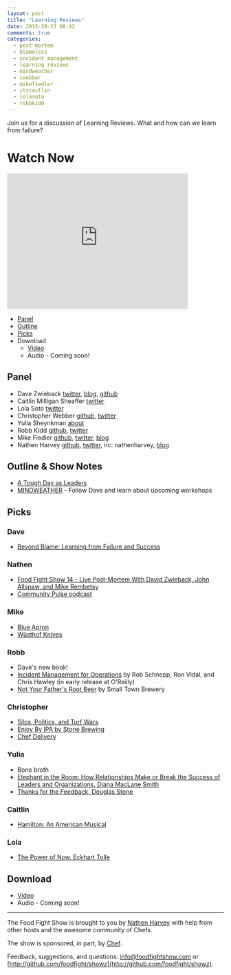 ```yaml
---
layout: post
title: "Learning Reviews"
date: 2015-10-23 08:42
comments: true
categories:
  - post mortem
  - blameless
  - incident management
  - learning reviews
  - mindweather
  - cwebber
  - mikefiedler
  - itscaitlin
  - lolasoto
  - robbkidd
---
```


Join us for a discussion of Learning Reviews.  What and how can we learn from failure?

# Watch Now

<iframe width="420" height="315" src="http://www.youtube.com/embed/2z5zqY6398U" frameborder="0" allowfullscreen></iframe>

* [Panel](http://foodfightshow.org/2015/10/learning-reviews.html#panel)
* [Outline](http://foodfightshow.org/2015/10/learning-reviews.html#outline)
* [Picks](http://foodfightshow.org/2015/10/learning-reviews.html#picks)
* Download
  * [Video](http://youtu.be/2z5zqY6398U)
  * Audio - Coming soon!

Panel<a name="panel"></a>
-----

* Dave Zwieback [twitter](https://twitter.com/mindweather), [blog](http://mindweather.com/), [github](https://github.com/mindweather)
* Caitlin Milligan Sheaffer [twitter](https://twitter.com/itscaitlin)
* Lola Soto [twitter](https://twitter.com/lolasoto)
* Christopher Webber [github](https://github.com/cwebberops), [twitter](https://twitter.com/cwebber)
* Yulia Sheynkman [about](https://about.me/yulias)
* Robb Kidd [github](https://github.com/robbkidd), [twitter](https://twitter.com/robbkidd)
* Mike Fiedler [github](http://github.com/miketheman), [twitter](http://twitter.com/mikefiedler), [blog](http://www.miketheman.net)
* Nathen Harvey [github](http://github.com/nathenharvey), [twitter](http://twitter.com/nathenharvey), irc: nathenharvey, [blog](http://nathenharvey.com)

Outline & Show Notes<a name="outline"></a>
-------

* [A Tough Day as Leaders](http://www.symantec.com/connect/blogs/tough-day-leaders)
* [MINDWEATHER](http://www.mindweather.com/) - Follow Dave and learn about upcoming workshops


Picks<a name="picks"></a>
-----

### Dave
* [Beyond Blame: Learning from Failure and Success](http://bit.ly/beyondblame)

### Nathen

* [Food Fight Show 14 - Live Post-Mortem With David Zwieback, John Allspaw, and Mike Rembetsy](http://foodfightshow.org/2012/05/episode-14-live-post-mortem-with-david.html)
* [Community Pulse podcast](https://itunes.apple.com/us/podcast/community-pulse/id1045213365?mt=2)

### Mike

* [Blue Apron](https://www.blueapron.com/)
* [Wüsthof Knives](http://www.wusthof.com/usa/index.jsp)

### Robb

* Dave's new book!
* [Incident Management for Operations](http://shop.oreilly.com/product/0636920036159.do) by Rob Schnepp, Ron Vidal, and Chris Hawley (in early release at O'Reilly)
* [Not Your Father's Root Beer](http://smalltownbrewery.com/our-beers/) by Small Town Brewery

### Christopher
* [Silos, Politics, and Turf Wars](http://www.amazon.com/Silos-Politics-Turf-Wars-Competitors/dp/0787976385/ref=sr_1_1?ie=UTF8&qid=1446121927&sr=8-1&keywords=silos+politics+and+turf+wars)
* [Enjoy By IPA by Stone Brewing](http://enjoyby.stonebrewing.com/stone-enjoy-103115-ipa)
* [Chef Delivery](https://www.chef.io/delivery)

### Yulia

* Bone broth
* [Elephant in the Room: How Relationships Make or Break the Success of Leaders and Organizations, Diana MacLane Smith](http://www.amazon.com/gp/product/B005EHQAHG/ref=dp-kindle-redirect?ie=UTF8&btkr=1)
* [Thanks for the Feedback, Douglas Stone](http://www.amazon.com/gp/product/B00DMCV0XE/ref=dp-kindle-redirect?ie=UTF8&btkr=1)

### Caitlin

* [Hamilton:  An American Musical](http://www.hamiltonbroadway.com/)

### Lola

* [The Power of Now, Eckhart Tolle](http://www.amazon.com/gp/product/B002361MLA/ref=dp-kindle-redirect?ie=UTF8&btkr=1)



Download
--------
* [Video](http://youtu.be/2z5zqY6398U)
* Audio - Coming soon!

<hr />

The Food Fight Show is brought to you by [Nathen Harvey](https://twitter.com/nathenharvey) with help from other hosts and the awesome community of Chefs.

The show is sponsored, in part, by [Chef](http://www.chef.io).

Feedback, suggestions, and questions:  [info@foodfightshow.com](mailto:info@foodfightshow.com) or  [http://github.com/foodfight/showz](http://github.com/foodfight/showz).
